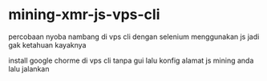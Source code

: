 # mining-xmr-js-vps-cli
percobaan nyoba nambang di vps cli dengan selenium menggunakan js jadi gak ketahuan kayaknya

install google chorme di vps cli tanpa gui lalu konfig alamat js mining anda lalu jalankan
